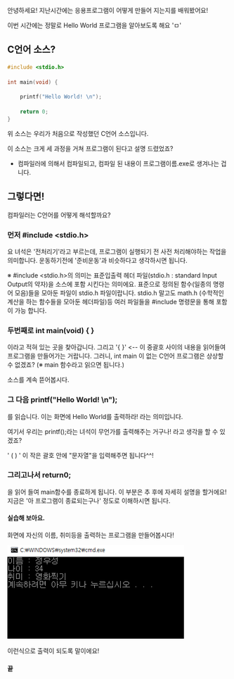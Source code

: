 ​안녕하세요! 지난시간에는 응용프로그램이 어떻게 만들어 지는지를 배워봤어요!

이번 시간에는 정말로 Hello World 프로그램을 알아보도록 해요 'ㅁ'


## C언어 소스?

```C
#include <stdio.h> 
 
int main(void) {
    
    printf("Hello World! \n");
 
    return 0;
}
```

위 소스는 우리가 처음으로 작성했던 C언어 소스입니다.

이 소스는 크게 세 과정을 거쳐 프로그램이 된다고 설명 드렸었죠?

  -  컴파일러에 의해서 컴파일되고, 컴파일 된 내용이 프로그램이름.exe로 생겨나는 겁니다.


## 그렇다면!

컴파일러는 C언어를 어떻게 해석할까요?


### 먼저 #include <stdio.h>

요 녀석은 '전처리기'라고 부르는데, 프로그램이 실행되기 전 사전 처리해야하는 작업을 의미합니다. 운동하기전에 '준비운동'과 비슷하다고 생각하시면 됩니다.

※ #include <stdio.h>의 의미는 표준입출력 헤더 파일(stdio.h : standard Input Output의 약자)을 소스에 포함 시킨다는 의미에요. 표준으로 정의된 함수(일종의 명령어 모음)들을 모아둔 파일이 stdio.h 파일이랍니다. stdio.h 말고도 math.h (수학적인 계산을 하는 함수들을 모아둔 헤더파일)등 여러 파일들을 #include 명령문을 통해 포함이 가능 합니다.


### 두번째로 int main(void) { }

이라고 적혀 있는 곳을 찾아갑니다. 그리고 '{   }' <-- 이 중괄호 사이의 내용을 읽어들여 프로그램을 만들어가는 거랍니다. 그러니, int main 이 없는 C언어 프로그램은 상상할 수 없겠죠?
(※ main 함수라고 읽으면 됩니다.)


소스를 계속 뜯어봅시다.

### 그 다음 printf("Hello World! \n");

를 읽습니다. 이는 화면에 Hello World를 출력하라! 라는 의미입니다.

여기서 우리는 printf();라는 녀석이 무언가를 출력해주는 거구나! 라고 생각을 할 수 있겠죠? 

' (  ) ' 이 작은 괄호 안에 "문자열"을 입력해주면 됩니다^^!


### 그리고나서 return0; 

을 읽어 들여 main함수를 종료하게 됩니다. 이 부분은 추 후에 자세히 설명을 할거에요! 지금은 '아 프로그램이 종료되는구나' 정도로 이해하시면 됩니다.


#### 실습해 보아요.

화면에 자신의 이름, 취미등을 출력하는 프로그램을 만들어봅시다!

![](./4-2.png)

이런식으로 출력이 되도록 말이에요!


#### 끝